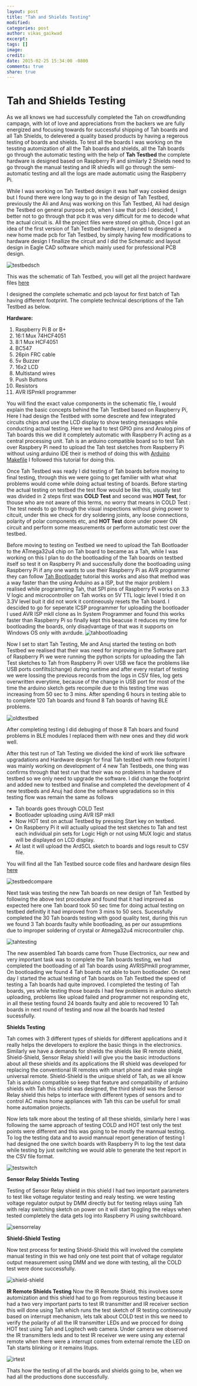 ```yaml
---
layout: post
title: "Tah and Shields Testing"
modified:
categories: post
author: vikas_gaikwad
excerpt:
tags: []
image:
credit:
date: 2015-02-25 15:34:00 -0800
comments: true
share: true
---
```


Tah and Shields Testing 
===

As we all knows we had successfully completed the Tah on crowdfunding campagn, with lot of love and appreciations from the backers we are fully energized and focusing towards for successful shipping of Tah boards and all Tah Shields, to delevered a quality based products by having a regerous testing of boards and shields. To test all the boards I was working on the tessting automization of all the Tah boards and shields, all the Tah boards go through the automatic testing with the help of **Tah Testbed** the complete hardware is designed based on Raspberry Pi and similarly 2 Shields need to go through the manual testing and IR shiedls will go through the semi-automatic testing and all the logs are made automatic using the Raspberry Pi.
		
While I was working on Tah Testbed design it was half way cooked design but I found there were long way to go in the design of Tah Testbed, previously the Ali and Anuj was working on this Tah Testbed, Ali had design the Testbed on general purpose pcb, when I saw that pcb I descided, I better not to go through that pcb it was very difficult for me to decode what the actual circuit is. All the project files were stored on github, Once I got an idea  of the first version of Tah Testbed hardware, I planed to designed a new home made pcb for Tah Testbed, by simply having few modifications to hardware design I finallize the circuit and I did the Schematic and layout design in Eagle CAD software which mainly used for professional PCB design.

![testbedsch](https://cloud.githubusercontent.com/assets/8414343/6222256/75e543d0-b676-11e4-98ad-55986bbfd3f3.png)

This was the schematic of Tah Testbed, you will get all the project hardware files [here](https://github.com/tah-io/Tah_Testbed/tree/master/Hardware)

I designed the complete schematic and pcb layout for first batch of Tah having different footprint. The complete technical descriptions of the Tah Testbed as below.

**Hardware:**


1. Raspberry Pi B or B+  
2. 16:1 Mux 74HCF4051  
3. 8:1 Mux HCF4051  
4. BC547  
5. 26pin FRC cable  
6. 5v Buzzer  
7. 16x2 LCD  
8. Multistand wires  
9. Push Buttons  
10. Resistors  
11. AVR ISPmkII programmer  


You will find the exact value components in the schematic file, I would explain the basic concepts behind the Tah Testbed based on Raspberry Pi, Here I had design the Testbed with some descrete and few integrated circuits chips and use the LCD display to show testing messages while conducting actual testing. Here we had to test GPIO pins and Analog pins of Tah boards this we did it completely automatic with Raspberry Pi acting as a central processing unit. Tah is an arduino compatible board so to test Tah over Raspbery Pi need to upload the Tah test sketches from Raspberry Pi without using arduino IDE their is method of doing this with [Arduino Makefile](http://www.linuxcircle.com/2013/05/15/programming-and-uploading-arduino-sketch-without-ide/) I followed this tutorial for doing this.

Once Tah Testbed was ready I did testing of Tah boards before moving to final testing, through this we were going to get familier with what what problems would come while doing actual testing of boards. Before starting the actual testing on testbed the test flow would be like this, usually test was divided in 2 steps first was **COLD Test** and second was **HOT Test**, for thouse who are not aware of this terms, no worry that means in COLD Test : The test needs to go through the visual inspections without giving power to citcuit, under this we check for dry soldering joints, any loose connections, polarity of polar components etc, and **HOT Test** done under power ON circuit and perform some measurements or perform automatic test over the testbed.

Before moving to testing on Testbed we need to upload the Tah Bootloader to the ATmega32u4 chip on Tah board to became as a Tah, while I was working on this I plan to do the bootloading of the Tah boards on testbed itself so test it on Raspberry Pi and successfully done the bootloading using Raspberry Pi if any one wants to use their Raspberry Pi as AVR programmer they can follow [Tah Bootloader](http://docs.tah.io/examples/tah-bootloader/) tutorial this works and also that method was a way faster than the using Arduino as a ISP, but the major problem I realised while programming Tah, that SPI pins of Raspberry Pi works on 3.3 V logic and microcontroller on Tah works on 5V TTL logic level I tried it on 3.3V level buit it did not work it contineously resets the Tah board. I descided to go for seperate ICSP programmer for uploading the bootloader I used AVR ISP mkII clone as In System Programmer and found this works faster than Raspberry Pi so finally kept this beacuse it reduces my time for bootloading the boards, only disadvantage of that was it supports on Windows OS only with avrdude.
![tahbootloading](https://cloud.githubusercontent.com/assets/8414343/6124556/792ab990-b134-11e4-8b58-f81bc3b00e59.jpg)

  
Now I set to start Tah Testing, Me and Anuj started the testing on both Testbed we realised that their was need for improving in the Software part of Raspberry Pi we were running the python scripts for uploading the Tah Test sketches to Tah from Raspberry Pi over USB we face the problems like USB ports confilts(change) during runtime and after every restart of testing we were lossing the previous records from the logs in CSV files, log gets overwritten everytime, because of the change in USB port for most of the time the arduino sketch gets recompile due to this testing time was increasing from 50 sec to 3 mins. After spending 6 hours in testing able to to complete 120 Tah boards and found 8 Tah boards of having BLE problems.

![oldtestbed](https://cloud.githubusercontent.com/assets/8414343/6124982/f19b4a40-b137-11e4-931b-451fab090100.jpg)
 
After completing testing I did debuging of those 8 Tah boars and found problems in BLE modules I replaced them with new ones and they did work well.


After this test run of Tah Testing we divided the kind of work like software upgradations and Hardware design for final Tah testbed with new footprint I was mainly working on development of 4 new Tah Testbeds, one thing was confirms through that test run that their was no problems in hardware  of testbed so we only need to upgrade the software. I did change the footprint and added new to testbed and finalise and completed the development of 4 new testbeds and Anuj had done the software upgradations so in this testing flow was remain the same as follows

* Tah boards goes through COLD Test
* Bootloader uploading using AVR ISP mkII
* Now HOT test on actual Testbed by pressing Start key on testbed.
* On Raspberry Pi it will actually upload the test sketches to Tah and test each individual pin sets for Logic High or not using MUX logic   	and status will be displayed on LCD display.
* At last it will upload the ArdSCL sketch to boards and logs result to CSV file.

You will find all the Tah Testbed source code files and hardware design files [here](https://github.com/tah-io/Tah_Testbed)

![testbedcompare](https://cloud.githubusercontent.com/assets/8414343/6125009/0c270d36-b138-11e4-8347-c29e112403fc.jpg)


Next task was testing the new Tah boards on new design of Tah Testbed by following the above test procedure and found that it had improved as expected here one Tah board took 50 sec time for doing actual testing on testbed definitly it had improved from 3 mins to 50 secs. Sucessfully completed the 30 Tah boards testing with good quality test, during this run we found 3 Tah boards faulty while bootloading, as per our assupmtions due to improper soldering of crystal or Atmega32u4 microcontroller chip.

![tahtesting](https://cloud.githubusercontent.com/assets/8414343/6125025/26b91518-b138-11e4-88a7-6f5cafb4cbba.jpg)

The new assembled Tah boards came from Thuse Electronics, our new and very important task was to complete the Tah boards testing, we had completed the bootloading of all Tah boards using AVRISPmkII programmer, On bootloading we found 4 Tah boards not able to burn bootloader. On next day I started the actual testing of Tah boards on Tah Testbed the speed of testing a Tah boards had quite improved. I completed the testing of Tah boards, yes while testing those boards I had few problems in arduino sketch uploading, problems like upload failed and programmer not responding etc, in all these testing found 24 boards faulty and able to recovered 10 Tah boards in next round of testing and now all the boards had tested sucessfully.

**Shields Testing**

Tah comes with 3 different types of shields for different applications and it really helps the developers to explore the basic things in the electronics. Similarly we have a demands for shields the shields like IR remote shield, Shield-Shield, Sensor Relay shield I will give you the basic introductions about all these shields and its applications the IR shield was developed for replacing the conventional IR remotes with smart phone and make single universal remote. Shield-Shield is the unique shield of Tah, as we all know Tah is arduino compatible so keep that feature and compatibility of arduino shields with Tah this shield was designed, the third shield was the Sensor Relay shield this helps to interface with different types of sensors and to control AC mains home appliances with Tah this can be usefull for small home automation projects.

Now lets talk more about the testing of all these shields, similarly here I was following the same approach of testing COLD and HOT test only the test points were different and this was going to be mostly the mannual testing. To log the testing data and to avoid mannual report generation of testing I had designed the one switch boards with Raspberry Pi to log the test data while testing by just switching we would able to generate the test report in the CSV file format.

![testswitch](https://cloud.githubusercontent.com/assets/8414343/6125056/5b0828d6-b138-11e4-983f-0763977a0d30.jpg)

**Sensor Relay Shields Testing**

Testing of Sensor Relay shield in this shield I had two important parameters to test like voltage regulator testing and realy testing. we were testing voltage regulator output by DMM directly but for testing relays using Tah with relay switching sketch on power on it will start toggling the relays when tested completely the data gets log into Raspberry Pi using switchboard.

![sensorrelay](https://cloud.githubusercontent.com/assets/8414343/6125090/b559b4b2-b138-11e4-989d-a6d787ef087c.jpg)

**Shield-Shield Testing**

Now test process for testing Shield-Shield this will involved the complete manual testing in this we had only one test point that of voltage regulator output measurement using DMM and we done with testing, all the COLD test were done successfully.

![shield-shield](https://cloud.githubusercontent.com/assets/8414343/6125093/cab4b0a0-b138-11e4-989a-4e5343d600d0.jpg)

**IR Remote Shields Testing**
Now the IR Remote Shield, this involves some automization and this shield had to go from regourous testing because it had a two very important parts to test IR transmitter and IR receiver section this will done using Tah which runs the test sketch of IR testing contineously based on interrupt mechanism, lets talk about COLD test in this we need to verify the polarity of all the IR transmitter LEDs and we procced for doing HOT test using Tah and Logitech web camera. Under camera we observed the IR transmitters leds and to test IR receiver we were using any external remote when there were a interrupt comes from external remote the LED on Tah starts blinking or it remains litups.

![irtest](https://cloud.githubusercontent.com/assets/8414343/6125107/e757c990-b138-11e4-9118-6006f9cc0b8d.jpg)

Thats how the testing of all the boards and shields going to be, when we had all the productions done successfully.
